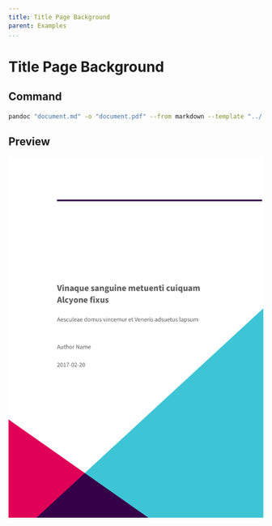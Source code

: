 ```yaml
---
title: Title Page Background
parent: Examples
...
```


# Title Page Background

## Command

``` bash
pandoc "document.md" -o "document.pdf" --from markdown --template "../../eisvogel.tex" --listings
```

## Preview

[![](preview.png)](document.pdf)